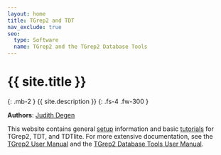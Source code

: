 ```yaml
---
layout: home
title: TGrep2 and TDT
nav_exclude: true
seo:
  type: Software
  name: TGrep2 and the TGrep2 Database Tools
---
```


# {{ site.title }}
{: .mb-2 }
{{ site.description }}
{: .fs-4 .fw-300 }

**Authors**: [Judith Degen](https://thegricean.github.io/)

This website contains general [setup](https://thegricean.github.io/tgrep2_tdtlite/setup/) information and basic [tutorials](https://thegricean.github.io/tgrep2_tdtlite/tutorials/) for TGrep2, TDT, and TDTlite. For more extensive documentation, see the [TGrep2 User Manual](docs/tgrep2.pdf) and the [TGrep2 Database Tools User Manual](docs/tdt_manual.pdf).


